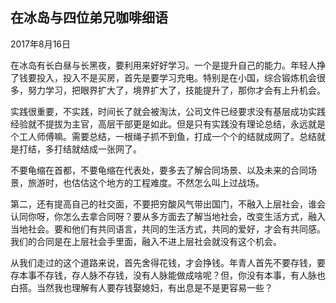 ## 在冰岛与四位弟兄咖啡细语

2017年8月16日



在冰岛有长白昼与长黑夜，要利用来好好学习。一个是提升自己的能力。年轻人挣了钱要投入，投入不是买房，首先是要学习充电。特别是在小国，综合锻炼机会很多，努力学习，把眼界扩大了，境界扩大了，技能提升了，那你才会有上升机会。

实践很重要，不实践，时间长了就会被淘汰，公司文件已经要求没有基层成功实践经验就不提拔为主官，高层干部更是如此。但是只有实践没有理论总结，永远就是个工人师傅嘛。需要总结，一根绳子抓不到鱼，打成一个个的结就成网了。总结就是打结，多打结就结成一张网了。

不要龟缩在首都，不要龟缩在代表处，要多去了解合同场景、以及未来的合同场景，旅游时，也估估这个地方的工程难度。不然怎么叫上过战场。

第二，还有提高自己的社交面，不要把穷酸风气带出国门，不融入上层社会，谁会认同你呀，你怎么去拿合同呀？要从多方面去了解当地社会，改变生活方式，融入当地社会。要和他们有共同语言，共同的生活方式，共同的爱好，才会有共同感。我们的合同是在上层社会手里面，融入不进上层社会就没有这个机会。

从我们走过的这个道路来说，首先舍得花钱，才会挣钱。年青人首先不要存钱，要存本事不存钱，存人脉不存钱，没有人脉能做成啥呢？但，你没有本事，有人脉也白搭。当然我也理解有人要存钱娶媳妇，有出息是不是更容易一些？
